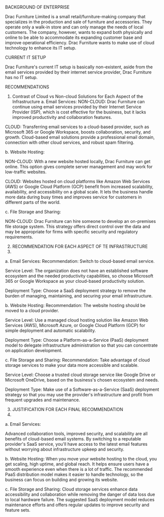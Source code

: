BACKGROUND OF ENTERPRISE

Drac Furniture Limited is a small retail/furniture-making company that specializes in the production and sale of furniture and accessories. They operate only a walk-in store and can only manage the needs of local customers. The company, however, wants to expand both physically and online to be able to accommodate its expanding customer base and improve operational efficiency. Drac Furniture wants to make use of cloud technology to enhance its IT setup.

CURRENT IT SETUP

Drac Furniture's current IT setup is basically non-existent, aside from the email services provided by their internet service provider, Drac Furniture has no IT setup.

RECOMMENDATIONS

1. Contrast of Cloud vs Non-cloud Solutions for Each Aspect of the Infrastructure
a. Email Services:
NON-CLOUD: Drac Furniture can continue using email services provided by their Internet Service Provider (ISP), which is cost effective for the business, but it lacks improved productivity and collaboration features.

CLOUD: Transferring email services to a cloud-based provider, such as Microsoft 365 or Google Workspace, boosts collaboration, security, and growth. Cloud-based email solutions provide a professional email domain, connection with other cloud services, and robust spam filtering.

b. Website Hosting:

NON-CLOUD: With a new website hosted locally, Drac Furniture can get online. This option gives complete server management and may work for low-traffic websites.

CLOUD: Websites hosted on cloud platforms like Amazon Web Services (AWS) or Google Cloud Platform (GCP) benefit from increased scalability, availability, and accessibility on a global scale. It lets the business handle more data during busy times and improves service for customers in different parts of the world.



c. File Storage and Sharing:

NON-CLOUD: Drac Furniture can hire someone to develop an on-premises file storage system. This strategy offers direct control over the data and may be appropriate for firms with specific security and regulatory requirements.

2. RECOMMENDATION FOR EACH ASPECT OF TE INFRASTRUCTURE
3. 

a. Email Services:
Recommendation: Switch to cloud-based email service.

Service Level: The organization does not have an established software ecosystem and the needed productivity capabilities, so choose Microsoft 365 or Google Workspace as your cloud-based productivity solution.

Deployment Type: Choose a SaaS deployment strategy to remove the burden of managing, maintaining, and securing your email infrastructure.

b. Website Hosting:
Recommendation: The website hosting should be moved to a cloud provider.

Service Level: Use a managed cloud hosting solution like Amazon Web Services (AWS), Microsoft Azure, or Google Cloud Platform (GCP) for simple deployment and automatic scalability.

Deployment Type: Choose a Platform-as-a-Service (PaaS) deployment model to delegate infrastructure administration so that you can concentrate on application development.

c. File Storage and Sharing:
Recommendation: Take advantage of cloud storage services to make your data more accessible and scalable.

Service Level: Choose a trusted cloud storage service like Google Drive or Microsoft OneDrive, based on the business's chosen ecosystem and needs.

Deployment Type: Make use of a Software-as-a-Service (SaaS) deployment strategy so that you may use the provider's infrastructure and profit from frequent upgrades and maintenance.


3. JUSTIFICATION FOR EACH FINAL RECOMMENDATION
4. 

a. Email Services:

Advanced collaboration tools, improved security, and scalability are all benefits of cloud-based email systems. By switching to a reputable provider's SaaS service, you'll have access to the latest email features without worrying about infrastructure upkeep and security.

b. Website Hosting: When you move your website hosting to the cloud, you get scaling, high uptime, and global reach. It helps ensure users have a smooth experience even when there is a lot of traffic. The recommended PaaS distribution model makes it easier to handle technology, so the business can focus on building and growing its website.

c. File Storage and Sharing:
Cloud storage services enhance data accessibility and collaboration while removing the danger of data loss due to local hardware failure. The suggested SaaS deployment model reduces maintenance efforts and offers regular updates to improve security and feature sets.


